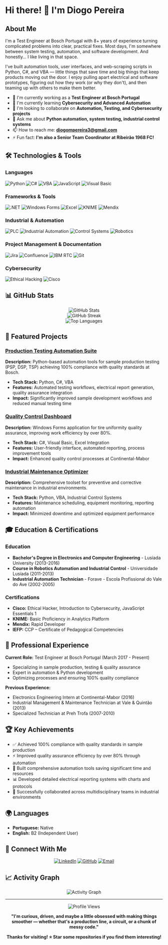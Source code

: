 # Hi there! 👋 I'm Diogo Pereira

## About Me
I'm a Test Engineer at Bosch Portugal with 8+ years of experience turning complicated problems into clear, practical fixes. Most days, I'm somewhere between system testing, automation, and software development. And honestly… I like living in that space.

I've built automation tools, user interfaces, and web-scraping scripts in Python, C#, and VBA — little things that save time and big things that keep products moving out the door. I enjoy pulling apart electrical and software prototypes, figuring out how they work (or why they don't), and then teaming up with others to make them better.

- 🔭 I'm currently working as a **Test Engineer at Bosch Portugal**
- 🌱 I'm currently learning **Cybersecurity and Advanced Automation**
- 👯 I'm looking to collaborate on **Automation, Testing, and Cybersecurity projects**
- 💬 Ask me about **Python automation, system testing, industrial control systems**
- 📫 How to reach me: **diogompereira3@gmail.com**
- ⚡ Fun fact: **I'm also a Senior Team Coordinator at Ribeirão 1968 FC!**

## 🛠️ Technologies & Tools

### Languages
![Python](https://img.shields.io/badge/-Python-3776AB?style=flat-square&logo=python&logoColor=white)
![C#](https://img.shields.io/badge/-C%23-239120?style=flat-square&logo=c-sharp&logoColor=white)
![VBA](https://img.shields.io/badge/-VBA-217346?style=flat-square&logo=microsoft-excel&logoColor=white)
![JavaScript](https://img.shields.io/badge/-JavaScript-F7DF1E?style=flat-square&logo=javascript&logoColor=black)
![Visual Basic](https://img.shields.io/badge/-Visual%20Basic-5C2D91?style=flat-square&logo=.net&logoColor=white)

### Frameworks & Tools
![.NET](https://img.shields.io/badge/-.NET-512BD4?style=flat-square&logo=.net&logoColor=white)
![Windows Forms](https://img.shields.io/badge/-Windows%20Forms-0078D4?style=flat-square&logo=windows&logoColor=white)
![Excel](https://img.shields.io/badge/-Excel-217346?style=flat-square&logo=microsoft-excel&logoColor=white)
![KNIME](https://img.shields.io/badge/-KNIME-FFA500?style=flat-square&logo=knime&logoColor=white)
![Mendix](https://img.shields.io/badge/-Mendix-0595DB?style=flat-square&logo=mendix&logoColor=white)

### Industrial & Automation
![PLC](https://img.shields.io/badge/-PLC%20Programming-FF6B35?style=flat-square&logo=siemens&logoColor=white)
![Industrial Automation](https://img.shields.io/badge/-Industrial%20Automation-2E8B57?style=flat-square&logo=schneider-electric&logoColor=white)
![Control Systems](https://img.shields.io/badge/-Control%20Systems-4682B4?style=flat-square&logo=automation&logoColor=white)
![Robotics](https://img.shields.io/badge/-Robotics-FF4500?style=flat-square&logo=robot-framework&logoColor=white)

### Project Management & Documentation
![Jira](https://img.shields.io/badge/-Jira-0052CC?style=flat-square&logo=jira&logoColor=white)
![Confluence](https://img.shields.io/badge/-Confluence-172B4D?style=flat-square&logo=confluence&logoColor=white)
![IBM RTC](https://img.shields.io/badge/-IBM%20RTC-052FAD?style=flat-square&logo=ibm&logoColor=white)
![Git](https://img.shields.io/badge/-Git-F05032?style=flat-square&logo=git&logoColor=white)

### Cybersecurity
![Ethical Hacking](https://img.shields.io/badge/-Ethical%20Hacking-FF0000?style=flat-square&logo=kali-linux&logoColor=white)
![Cisco](https://img.shields.io/badge/-Cisco%20Security-1BA0D7?style=flat-square&logo=cisco&logoColor=white)

## 📊 GitHub Stats

<div align="center">
  <img src="https://github-readme-stats.vercel.app/api?username=Dpereira88&show_icons=true&theme=radical" alt="GitHub Stats" />
</div>

<div align="center">
  <img src="https://github-readme-streak-stats.herokuapp.com/?user=Dpereira88&theme=radical" alt="GitHub Streak" />
</div>

<div align="center">
  <img src="https://github-readme-stats.vercel.app/api/top-langs/?username=Dpereira88&layout=compact&theme=radical" alt="Top Languages" />
</div>

## 🚀 Featured Projects

### [Production Testing Automation Suite](https://github.com/Dpereira88/testing-automation)
**Description:** Python-based automation tools for sample production testing (PSP, DSP, TSP) achieving 100% compliance with quality standards at Bosch.
- **Tech Stack:** Python, C#, VBA
- **Features:** Automated testing workflows, electrical report generation, quality assurance integration
- **Impact:** Significantly improved sample development workflows and reduced manual testing time

### [Quality Control Dashboard](https://github.com/Dpereira88/quality-dashboard)
**Description:** Windows Forms application for tire uniformity quality assurance, improving work efficiency by over 80%.
- **Tech Stack:** C#, Visual Basic, Excel Integration
- **Features:** User-friendly interface, automated reporting, process improvement tools
- **Impact:** Enhanced quality control processes at Continental-Mabor

### [Industrial Maintenance Optimizer](https://github.com/Dpereira88/maintenance-tools)
**Description:** Comprehensive toolset for preventive and corrective maintenance in industrial environments.
- **Tech Stack:** Python, VBA, Industrial Control Systems
- **Features:** Maintenance scheduling, equipment monitoring, reporting automation
- **Impact:** Minimized downtime and optimized equipment performance

## 🎓 Education & Certifications

### Education
- **Bachelor's Degree in Electronics and Computer Engineering** - Lusíada University (2013-2016)
- **Course in Robotics Automation and Industrial Control** - Universidade Lusíada (2011-2013)
- **Industrial Automation Technician** - Forave - Escola Profissional do Vale do Ave (2002-2005)

### Certifications
- **Cisco:** Ethical Hacker, Introduction to Cybersecurity, JavaScript Essentials 1
- **KNIME:** Basic Proficiency in Analytics Platform
- **Mendix:** Rapid Developer
- **IEFP:** CCP – Certificate of Pedagogical Competencies

## 💼 Professional Experience

**Current Role:** Test Engineer at Bosch Portugal (March 2017 - Present)
- Specializing in sample production, testing & quality assurance
- Expert in automation & Python development
- Optimizing processes and ensuring 100% quality compliance

**Previous Experience:**
- Electronics Engineering Intern at Continental-Mabor (2016)
- Industrial Management & Maintenance Technician at Vale & Quintão (2013)
- Specialized Technician at Preh Trofa (2007-2010)

## 🏆 Key Achievements

- ✅ Achieved 100% compliance with quality standards in sample production
- ⚡ Improved quality assurance efficiency by over 80% through automation
- 🔧 Built comprehensive automation tools saving significant time and resources
- 📊 Developed detailed electrical reporting systems with charts and protocols
- 🤝 Successfully collaborated across multidisciplinary teams in industrial environments

## 🌍 Languages

- **Portuguese:** Native
- **English:** B2 (Independent User)

## 🤝 Connect With Me

<div align="center">
  
[![LinkedIn](https://img.shields.io/badge/-LinkedIn-0077B5?style=for-the-badge&logo=linkedin&logoColor=white)](https://www.linkedin.com/in/diogo-p-279a37137)
[![GitHub](https://img.shields.io/badge/-GitHub-181717?style=for-the-badge&logo=github&logoColor=white)](https://github.com/Dpereira88)
[![Email](https://img.shields.io/badge/-Email-D14836?style=for-the-badge&logo=gmail&logoColor=white)](mailto:diogompereira3@gmail.com)

</div>

## 📈 Activity Graph

<div align="center">
  <img src="https://github-readme-activity-graph.vercel.app/graph?username=Dpereira88&theme=react-dark&hide_border=true" alt="Activity Graph" />
</div>

---

<div align="center">
  <img src="https://komarev.com/ghpvc/?username=Dpereira88&color=blue&style=flat-square" alt="Profile Views" />
</div>

<div align="center">
  
**"I'm curious, driven, and maybe a little obsessed with making things smoother — whether that's a production line, a circuit, or a chunk of messy code."**

**Thanks for visiting! ⭐ Star some repositories if you find them interesting!**

</div>
